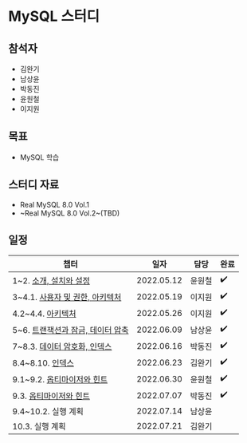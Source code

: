 # MySQL 스터디 

## 참석자

- 김완기
- 남상윤
- 박동진
- 윤원철
- 이지원

## 목표

- MySQL 학습

## 스터디 자료

- Real MySQL 8.0 Vol.1
- ~Real MySQL 8.0 Vol.2~(TBD)

## 일정

|챕터|일자|담당|완료|
|------|---|---|---|
|1~2. [소개, 설치와 설정](https://github.com/Hedonism-IT-Study/MySQL-Study/issues/1)|2022.05.12|윤원철|:heavy_check_mark:|
|3~4.1. [사용자 및 권한, 아키텍처](https://github.com/Hedonism-IT-Study/MySQL-Study/issues/2)|2022.05.19|이지원|:heavy_check_mark:|
|4.2~4.4. [아키텍처](https://github.com/Hedonism-IT-Study/MySQL-Study/issues/3)|2022.05.26|이지원|:heavy_check_mark:|
|5~6. [트랜잭션과 잠금, 데이터 압축](https://github.com/Hedonism-IT-Study/MySQL-Study/issues/4)|2022.06.09|남상윤|:heavy_check_mark:|
|7~8.3. [데이터 암호화, 인덱스](https://github.com/Hedonism-IT-Study/MySQL-Study/issues/5)|2022.06.16|박동진|:heavy_check_mark:|
|8.4~8.10. [인덱스](https://github.com/Hedonism-IT-Study/MySQL-Study/issues/6)|2022.06.23|김완기|:heavy_check_mark:|
|9.1~9.2. [옵티마이저와 힌트](https://github.com/Hedonism-IT-Study/MySQL-Study/issues/7)|2022.06.30|윤원철|:heavy_check_mark:|
|9.3. [옵티마이저와 힌트](https://github.com/Hedonism-IT-Study/MySQL-Study/issues/8)|2022.07.07|박동진|:heavy_check_mark:|
|9.4~10.2. 실행 계획|2022.07.14|남상윤||
|10.3. 실행 계획|2022.07.21|김완기||
